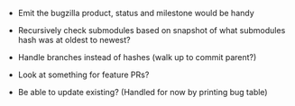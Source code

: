 ﻿- Emit the bugzilla product, status and milestone would be handy
- Recursively check submodules based on snapshot of what submodules hash was at oldest to newest?

- Handle branches instead of hashes (walk up to commit parent?)
- Look at something for feature PRs?

- Be able to update existing? (Handled for now by printing bug table)
